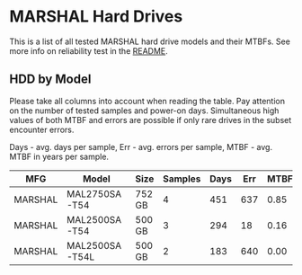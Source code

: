 MARSHAL Hard Drives
===================

This is a list of all tested MARSHAL hard drive models and their MTBFs. See more
info on reliability test in the [README](https://github.com/linuxhw/SMART).

HDD by Model
------------

Please take all columns into account when reading the table. Pay attention on the
number of tested samples and power-on days. Simultaneous high values of both MTBF
and errors are possible if only rare drives in the subset encounter errors.

Days - avg. days per sample,
Err  - avg. errors per sample,
MTBF - avg. MTBF in years per sample.

| MFG       | Model              | Size   | Samples | Days  | Err   | MTBF |
|-----------|--------------------|--------|---------|-------|-------|------|
| MARSHAL   | MAL2750SA-T54      | 752 GB | 4       | 451   | 637   | 0.85   |
| MARSHAL   | MAL2500SA-T54      | 500 GB | 3       | 294   | 18    | 0.16   |
| MARSHAL   | MAL2500SA-T54L     | 500 GB | 2       | 183   | 640   | 0.00   |
